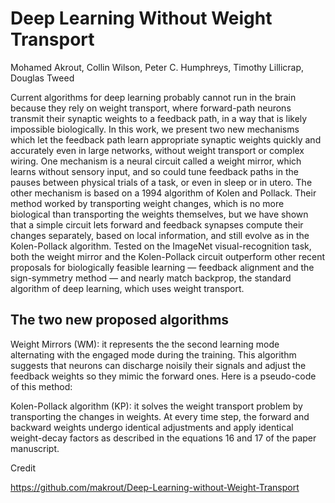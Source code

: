 # Deep Learning Without Weight Transport

Mohamed Akrout, Collin Wilson, Peter C. Humphreys, Timothy Lillicrap, Douglas Tweed

Current algorithms for deep learning probably cannot run in the brain because they rely on weight transport, where forward-path neurons transmit their synaptic weights to a feedback path, in a way that is likely impossible biologically. In this work, we present two new mechanisms which let the feedback path learn appropriate synaptic weights quickly and accurately even in large networks, without weight transport or complex wiring. One mechanism is a neural circuit called a weight mirror, which learns without sensory input, and so could tune feedback paths in the pauses between physical trials of a task, or even in sleep or in utero. The other mechanism is based on a 1994 algorithm of Kolen and Pollack. Their method worked by transporting weight changes, which is no more biological than transporting the weights themselves, but we have shown that a simple circuit lets forward and feedback synapses compute their changes separately, based on local information, and still evolve as in the Kolen-Pollack algorithm. Tested on the ImageNet visual-recognition task, both the weight mirror and the Kolen-Pollack circuit outperform other recent proposals for biologically feasible learning — feedback alignment and the sign-symmetry method — and nearly match backprop, the standard algorithm of deep learning, which uses weight transport.

## The two new proposed algorithms

Weight Mirrors (WM): it represents the the second learning mode alternating with the engaged mode during the training. This algorithm suggests that neurons can discharge noisily their signals and adjust the feedback weights so they mimic the forward ones. Here is a pseudo-code of this method:

Kolen-Pollack algorithm (KP): it solves the weight transport problem by transporting the changes in weights. At every time step, the forward and backward weights undergo identical adjustments and apply identical weight-decay factors as described in the equations 16 and 17 of the paper manuscript.

Credit

https://github.com/makrout/Deep-Learning-without-Weight-Transport